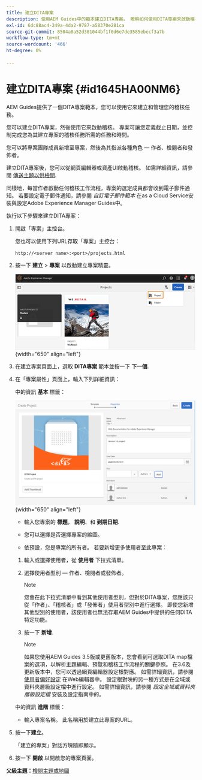 ```yaml
---
title: 建立DITA專案
description: 使用AEM Guides中的範本建立DITA專案。 瞭解如何使用DITA專案來啟動稽核。
exl-id: 6dc88ac4-249a-4da2-9787-a58370e281ca
source-git-commit: 8504a0a52d381044bf1f0d6e7de3585ebecf3a7b
workflow-type: tm+mt
source-wordcount: '466'
ht-degree: 0%

---
```


# 建立DITA專案 {#id1645HA00NM6}

AEM Guides提供了一個DITA專案範本，您可以使用它來建立和管理您的稽核任務。

您可以建立DITA專案，然後使用它來啟動稽核。 專案可讓您定義截止日期，並控制完成您為其建立專案的稽核任務所需的任務和時間。

您可以將專案團隊成員新增至專案，然後為其指派各種角色 — 作者、檢閱者和發佈者。

建立DITA專案後，您可以從網頁編輯器或資產UI啟動稽核。 如需詳細資訊，請參閱 [傳送主題以供檢閱](review-send-topics-for-review.md#).

同樣地，每當作者啟動任何稽核工作流程，專案的選定成員都會收到電子郵件通知。 若要設定電子郵件通知，請參閱 *自訂電子郵件範本* 在as a Cloud Service安裝與設定Adobe Experience Manager Guides中。

執行以下步驟來建立DITA專案：

1. 開啟「專案」主控台。

   您也可以使用下列URL存取「專案」主控台：

   ```http
   http://<server name>:<port>/projects.html
   ```

1. 按一下 **建立** \> **專案** 以啟動建立專案精靈。

   ![](images/project-console-63.png){width="650" align="left"}

1. 在建立專案頁面上，選取 **DITA專案** 範本並按一下 **下一個**.

1. 在「專案屬性」頁面上，輸入下列詳細資訊：

   中的資訊 **基本** 標籤：

   ![](images/create-project.png){width="650" align="left"}

   - 輸入您專案的 **標題**， **說明**、和 **到期日期**.

   - 您可以選擇是否選擇專案的縮圖。

   - 依預設，您是專案的所有者。 若要新增更多使用者至此專案：

   1. 輸入或選擇使用者，從 **使用者** 下拉式清單。

   1. 選擇使用者型別 — 作者、檢閱者或發佈者。

      >[!NOTE]
      >
      >您會在此下拉式清單中看到其他使用者型別，但對於DITA專案，您應該只從「作者」、「稽核者」或「發佈者」使用者型別中進行選擇。 即使您新增其他型別的使用者，該使用者也無法存取AEM Guides中提供的任何DITA特定功能。

   1. 按一下 **新增**.

      >[!NOTE]
      >
      >如果您使用AEM Guides 3.5版或更舊版本，您會看到可選取DITA map檔案的選項，以解析主題編輯、預覽和稽核工作流程的關鍵參照。 在3.6及更新版本中，您可以透過網頁編輯器設定根對應。 如需詳細資訊，請參閱 [使用者偏好設定](web-editor-features.md#id2087G0P40SB) 在Web編輯器中。 設定根對映的另一種方式是在全域或資料夾層級設定檔中進行設定。 如需詳細資訊，請參閱 *設定全域或資料夾層級設定檔* 安裝及設定指南中的。

   中的資訊 **進階** 標籤：

   - 輸入專案名稱。 此名稱用於建立此專案的URL。

1. 按一下&#x200B;**建立**。

   「建立的專案」對話方塊隨即顯示。

1. 按一下 **開啟** 以開啟您的專案頁面。


**父級主題：**[&#x200B;檢閱主題或地圖](review.md)
